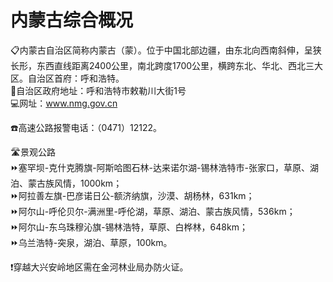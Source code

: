 # 内蒙古综合概况  
📋内蒙古自治区简称内蒙古（蒙）。位于中国北部边疆，由东北向西南斜伸，呈狭长形，东西直线距离2400公里，南北跨度1700公里，横跨东北、华北、西北三大区。自治区首府：呼和浩特。  
📍自治区政府地址：呼和浩特市敕勒川大街1号  
💻网址：www.nmg.gov.cn  
  
☎️高速公路报警电话：（0471）12122。   
  
 🛣️景观公路  
⏩塞罕坝-克什克腾旗-阿斯哈图石林-达来诺尔湖-锡林浩特市-张家口，草原、湖泊、蒙古族风情，1000km；  
⏩阿拉善左旗-巴彦诺日公-额济纳旗，沙漠、胡杨林，631km；  
⏩阿尔山-呼伦贝尔-满洲里-呼伦湖，草原、湖泊、蒙古族风情，536km；  
⏩阿尔山-东乌珠穆沁旗-锡林浩特，草原、白桦林，648km；  
⏩乌兰浩特-突泉，湖泊、草原，100km。   
  
❗穿越大兴安岭地区需在金河林业局办防火证。   